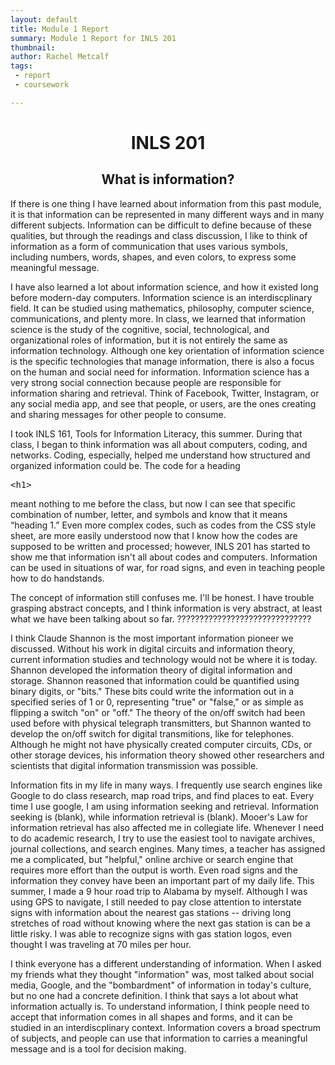 ```yaml
---
layout: default
title: Module 1 Report
summary: Module 1 Report for INLS 201
thumbnail: 
author:	Rachel Metcalf
tags:
 - report
 - coursework

---
```

# <center>INLS 201</center>

## <center>What is information?</center>
If there is one thing I have learned about information from this past module, it is that information can be represented in many different ways and in many different subjects. Information can be difficult to define because of these qualities, but through the readings and class discussion, I like to think of information as a form of communication that uses various symbols, including numbers, words, shapes, and even colors, to express some meaningful message.
	
I have also learned a lot about information science, and how it existed long before modern-day computers. Information science is an interdiscplinary field. It can be studied using mathematics, philosophy, computer science, communications, and plenty more.  In class, we learned that information science is the study of the cognitive, social, technological, and organizational roles of information, but it is not entirely the same as information technology. Although one key orientation of information science is the specific technologies that manage information, there is also a focus on the human and social need for information. Information science has a very strong social connection because people are responsible for information sharing and retrieval. Think of Facebook, Twitter, Instagram, or any social media app, and see that people, or users, are the ones creating and sharing messages for other people to consume.

I took INLS 161, Tools for Information Literacy, this summer. During that class, I began to think information was all about computers, coding, and networks. Coding, especially, helped me understand how structured and organized information could be. The code for a heading <xmp><h1></xmp> meant nothing to me before the class, but now I can see that specific combination of number, letter, and symbols and know that it means “heading 1.” Even more complex codes, such as codes from the CSS style sheet, are more easily understood now that I know how the codes are supposed to be written and processed; however, INLS 201 has started to show me that information isn't all about codes and computers. Information can be used in situations of war, for road signs, and even in teaching people how to do handstands.

The concept of information still confuses me. I'll be honest. I have trouble grasping abstract concepts, and I think information is very abstract, at least what we have been talking about so far. ??????????????????????????????

I think Claude Shannon is the most important information pioneer we discussed. Without his work in digital circuits and information theory, current information studies and technology would not be where it is today. Shannon developed the information theory of digital information and storage. Shannon reasoned that information could be quantified using binary digits, or "bits." These bits could write the information out in a specified series of 1 or 0, representing "true" or "false," or as simple as flipping a switch "on" or "off." The theory of the on/off switch had been used before with physical telegraph transmitters, but Shannon wanted to develop the on/off switch for digital transmitions, like for telephones. Although he might not have physically created computer circuits, CDs, or other storage devices, his information theory showed other researchers and scientists that digital information transmission was possible. 

Information fits in my life in many ways. I frequently use search engines like Google to do class research, map road trips, and find places to eat. Every time I use google, I am using information seeking and retrieval. Information seeking is (blank), while information retrieval is (blank). Mooer's Law for information retrieval has also affected me in collegiate life. Whenever I need to do academic research, I try to use the easiest tool to navigate archives, journal collections, and search engines. Many times, a teacher has assigned me a complicated, but "helpful," online archive or search engine that requires more effort than the output is worth. Even road signs and the information they convey have been an important part of my daily life. This summer, I made a 9 hour road trip to Alabama by myself. Although I was using GPS to navigate, I still needed to pay close attention to interstate signs with information about the nearest gas stations -- driving long stretches of road without knowing where the next gas station is can be a little risky. I was able to recognize signs with gas station logos, even thought I was traveling at 70 miles per hour. 

I think everyone has a different understanding of information. When I asked my friends what they thought "information" was, most talked about social media, Google, and the "bombardment" of information in today's culture, but no one had a concrete definition. I think that says a lot about what information actually is. To understand information, I think people need to accept that information comes in all shapes and forms, and it can be studied in an interdiscplinary context. Information covers a broad spectrum of subjects, and people can use that information to carries a meaningful message and is a tool for decision making. 


